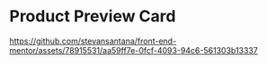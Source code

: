 # Product Preview Card
https://github.com/stevansantana/front-end-mentor/assets/78915531/aa59ff7e-0fcf-4093-94c6-561303b13337

